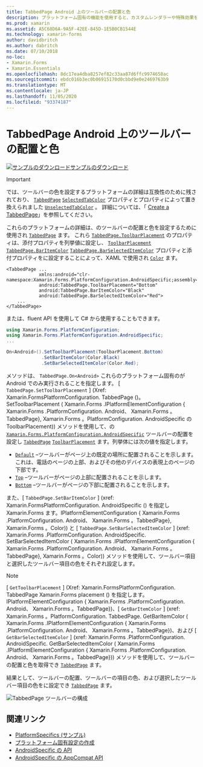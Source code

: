 ```yaml
---
title: TabbedPage Android 上のツールバーの配置と色
description: プラットフォーム固有の機能を使用すると、カスタムレンダラーや特殊効果を実装することなく、特定のプラットフォームでのみ使用できる機能を使用できます。 この記事では、TabbedPage のツールバーの配置と色を設定する Android プラットフォーム固有のを使用する方法について説明します。
ms.prod: xamarin
ms.assetid: A5C68D6A-9A5F-42EE-845D-1E5B0CB1544E
ms.technology: xamarin-forms
author: davidbritch
ms.author: dabritch
ms.date: 07/10/2018
no-loc:
- Xamarin.Forms
- Xamarin.Essentials
ms.openlocfilehash: 8dc17ea4dba8257ef82c33aa87d6ffc9974658ac
ms.sourcegitcommit: ebdc016b3ec0b06915170d0cbbd9e0e2469763b9
ms.translationtype: MT
ms.contentlocale: ja-JP
ms.lasthandoff: 11/05/2020
ms.locfileid: "93374187"
---
```

# <a name="tabbedpage-toolbar-placement-and-color-on-android"></a>TabbedPage Android 上のツールバーの配置と色

[![サンプルのダウンロード](~/media/shared/download.png)サンプルのダウンロード](/samples/xamarin/xamarin-forms-samples/userinterface-platformspecifics)

> [!IMPORTANT]
> では、ツールバーの色を設定するプラットフォームの詳細は互換性のために残されており、 [`TabbedPage`](xref:Xamarin.Forms.TabbedPage) [`SelectedTabColor`](xref:Xamarin.Forms.TabbedPage.SelectedTabColor) プロパティとプロパティによって置き換えられました [`UnselectedTabColor`](xref:Xamarin.Forms.TabbedPage.UnselectedTabColor) 。 詳細については、「 [Create a TabbedPage](~/xamarin-forms/app-fundamentals/navigation/tabbed-page.md#create-a-tabbedpage)」を参照してください。

これらのプラットフォームの詳細は、のツールバーの配置と色を設定するために使用され [`TabbedPage`](xref:Xamarin.Forms.TabbedPage) ます。 これら [`TabbedPage.ToolbarPlacement`](xref:Xamarin.Forms.PlatformConfiguration.AndroidSpecific.TabbedPage.ToolbarPlacementProperty) のプロパティは、添付プロパティを列挙値に設定し、 [`ToolbarPlacement`](xref:Xamarin.Forms.PlatformConfiguration.AndroidSpecific.ToolbarPlacement) [`TabbedPage.BarItemColor`](xref:Xamarin.Forms.PlatformConfiguration.AndroidSpecific.TabbedPage.BarItemColorProperty) [`TabbedPage.BarSelectedItemColor`](xref:Xamarin.Forms.PlatformConfiguration.AndroidSpecific.TabbedPage.BarSelectedItemColorProperty) プロパティと添付プロパティをに設定することによって、XAML で使用され [`Color`](xref:Xamarin.Forms.Color) ます。

```xaml
<TabbedPage ...
            xmlns:android="clr-namespace:Xamarin.Forms.PlatformConfiguration.AndroidSpecific;assembly=Xamarin.Forms.Core"
            android:TabbedPage.ToolbarPlacement="Bottom"
            android:TabbedPage.BarItemColor="Black"
            android:TabbedPage.BarSelectedItemColor="Red">
    ...
</TabbedPage>
```

または、fluent API を使用して C# から使用することもできます。

```csharp
using Xamarin.Forms.PlatformConfiguration;
using Xamarin.Forms.PlatformConfiguration.AndroidSpecific;
...

On<Android>().SetToolbarPlacement(ToolbarPlacement.Bottom)
             .SetBarItemColor(Color.Black)
             .SetBarSelectedItemColor(Color.Red);
```

メソッドは、 `TabbedPage.On<Android>` これらのプラットフォーム固有のが Android でのみ実行されることを指定します。 [ `TabbedPage.SetToolbarPlacement` ] (Xref: Xamarin.FormsPlatformConfiguration. TabbedPage ()。 SetToolbarPlacement ( Xamarin.Forms .IPlatformElementConfiguration { Xamarin.Forms .PlatformConfiguration. Android、 Xamarin.Forms 。TabbedPage}, Xamarin.Forms 。PlatformConfiguration. AndroidSpecific の ToolbarPlacement)) メソッドを使用して、の [`Xamarin.Forms.PlatformConfiguration.AndroidSpecific`](xref:Xamarin.Forms.PlatformConfiguration.AndroidSpecific) ツールバーの配置を設定し [`TabbedPage`](xref:Xamarin.Forms.TabbedPage) [`ToolbarPlacement`](xref:Xamarin.Forms.PlatformConfiguration.AndroidSpecific.ToolbarPlacement) ます。列挙体には次の値を指定します。

- [`Default`](xref:Xamarin.Forms.PlatformConfiguration.AndroidSpecific.ToolbarPlacement.Default) –ツールバーがページ上の既定の場所に配置されることを示します。 これは、電話のページの上部、およびその他のデバイスの表現上のページの下部です。
- [`Top`](xref:Xamarin.Forms.PlatformConfiguration.AndroidSpecific.ToolbarPlacement.Top) –ツールバーがページの上部に配置されることを示します。
- [`Bottom`](xref:Xamarin.Forms.PlatformConfiguration.AndroidSpecific.ToolbarPlacement.Bottom) –ツールバーがページの下部に配置されることを示します。

また、[ `TabbedPage.SetBarItemColor` ] (xref: Xamarin.FormsPlatformConfiguration. AndroidSpecific () を指定し Xamarin.Forms ます。IPlatformElementConfiguration { Xamarin.Forms .PlatformConfiguration. Android、 Xamarin.Forms 。TabbedPage}, Xamarin.Forms 。Color)) と [ `TabbedPage.SetBarSelectedItemColor` ] (xref: Xamarin.Forms .PlatformConfiguration. AndroidSpecific. SetBarSelectedItemColor ( Xamarin.Forms .IPlatformElementConfiguration { Xamarin.Forms .PlatformConfiguration. Android、 Xamarin.Forms 。TabbedPage}, Xamarin.Forms 。Color)) メソッドを使用して、ツールバー項目と選択したツールバー項目の色をそれぞれ設定します。

> [!NOTE]
> [ `GetToolbarPlacement` ] (Xref: Xamarin.FormsPlatformConfiguration. TabbedPage Xamarin.Forms placement () を指定します。IPlatformElementConfiguration { Xamarin.Forms .PlatformConfiguration. Android、 Xamarin.Forms 。TabbedPage})、[ `GetBarItemColor` ] (xref: Xamarin.Forms 。PlatformConfiguration. TabbedPage. GetBarItemColor ( Xamarin.Forms .IPlatformElementConfiguration { Xamarin.Forms .PlatformConfiguration. Android、 Xamarin.Forms 。TabbedPage})、および [ `GetBarSelectedItemColor` ] (xref: Xamarin.Forms .PlatformConfiguration. AndroidSpecific. GetBarSelectedItemColor ( Xamarin.Forms .IPlatformElementConfiguration { Xamarin.Forms .PlatformConfiguration. Android、 Xamarin.Forms 。TabbedPage})) メソッドを使用して、ツールバーの配置と色を取得でき [`TabbedPage`](xref:Xamarin.Forms.TabbedPage) ます。

結果として、ツールバーの配置、ツールバーの項目の色、および選択したツールバー項目の色をに設定でき [`TabbedPage`](xref:Xamarin.Forms.TabbedPage) ます。

![TabbedPage ツールバーの構成](tabbedpage-toolbar-placement-color-images/tabbedpage-toolbar-placement.png)

## <a name="related-links"></a>関連リンク

- [PlatformSpecifics (サンプル)](/samples/xamarin/xamarin-forms-samples/userinterface-platformspecifics)
- [プラットフォーム固有設定の作成](~/xamarin-forms/platform/platform-specifics/index.md#creating-platform-specifics)
- [AndroidSpecific の API](xref:Xamarin.Forms.PlatformConfiguration.AndroidSpecific)
- [AndroidSpecific の AppCompat API](xref:Xamarin.Forms.PlatformConfiguration.AndroidSpecific.AppCompat)
